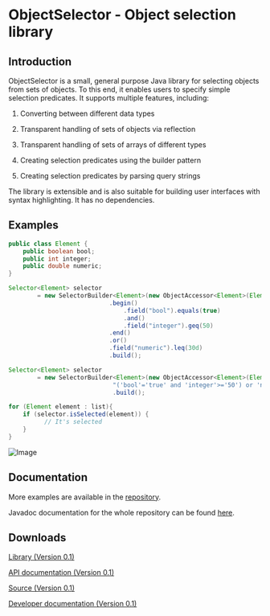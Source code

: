 ObjectSelector - Object selection library
====

Introduction
------
ObjectSelector is a small, general purpose Java library for selecting objects from 
sets of objects. To this end, it enables users to specify simple selection predicates. It 
supports multiple features, including: 

1. Converting between different data types

2. Transparent handling of sets of objects via reflection

3. Transparent handling of sets of arrays of different types

4. Creating selection predicates using the builder pattern 

5. Creating selection predicates by parsing query strings

The library is extensible and is also suitable for building user interfaces with
syntax highlighting. It has no dependencies.

Examples
------
```Java
public class Element {
	public boolean bool;
	public int integer;
	public double numeric;
}
```

```Java
Selector<Element> selector 
		= new SelectorBuilder<Element>(new ObjectAccessor<Element>(Element.class))
			                .begin()
			                    .field("bool").equals(true)
			                    .and()
			                    .field("integer").geq(50)
			                .end()
			                .or()
			                .field("numeric").leq(30d)
			                .build();
```

```Java
Selector<Element> selector 
		= new SelectorBuilder<Element>(new ObjectAccessor<Element>(Element.class),
                             "('bool'='true' and 'integer'>='50') or 'numeric'<='30'")
                             .build();
```

```Java
for (Element element : list){
	if (selector.isSelected(element)) {
          // It's selected
    }
}
```

![Image](https://raw.github.com/prasser/object-selector/master/doc/example.png)

Documentation
------
More examples are available in the [repository](https://github.com/prasser/object-selector/tree/master/src/examples).

Javadoc documentation for the whole repository can be found
[here](https://rawgithub.com/prasser/object-selector/master/doc/index.html).

Downloads
------
[Library (Version 0.1)](https://raw.github.com/prasser/object-selector/master/jars/objectselector-0.1-lib.jar)

[API documentation (Version 0.1)](https://raw.github.com/prasser/object-selector/master/jars/objectselector-0.1-api-doc.jar)

[Source (Version 0.1)](https://raw.github.com/prasser/object-selector/master/jars/objectselector-0.1-src.jar)

[Developer documentation (Version 0.1)](https://raw.github.com/prasser/object-selector/master/jars/objectselector-0.1-dev-doc.jar)